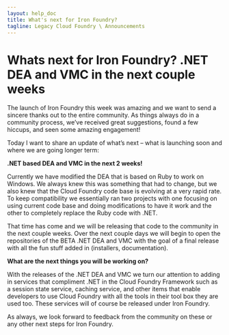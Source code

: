 ```yaml
---
layout: help_doc
title: What's next for Iron Foundry?
tagline: Legacy Cloud Foundry \ Announcements
---
```


# Whats next for Iron Foundry? .NET DEA and VMC in the next couple weeks

The launch of Iron Foundry this week was amazing and we want to send a sincere thanks out to the entire community. As things always do in a community process, we’ve received great suggestions, found a few hiccups, and seen some amazing engagement!  

Today I want to share an update of what’s next – what is launching soon and where we are going longer term:

**.NET based DEA and VMC in the next 2 weeks!**

Currently we have modified the DEA that is based on Ruby to work on Windows. We always knew this was something that had to change, but we also knew that the Cloud Foundry code base is evolving at a very rapid rate. To keep compatibility we essentially ran two projects with one focusing on using current code base and doing modifications to have it work and the other to completely replace the Ruby code with .NET. 

That time has come and we will be releasing that code to the community in the next couple weeks. Over the next couple days we will begin to open the repositories of the BETA .NET DEA and VMC with the goal of a final release with all the fun stuff added in (installers, documentation).

**What are the next things you will be working on?**

With the releases of the .NET DEA and VMC we turn our attention to adding in services that compliment .NET in the Cloud Foundry Framework such as a session state service, caching service, and other items that enable developers to use Cloud Foundry with all the tools in their tool box they are used too. These services will of course be released under Iron Foundry.

As always, we look forward to feedback from the community on these or any other next steps for Iron Foundry.